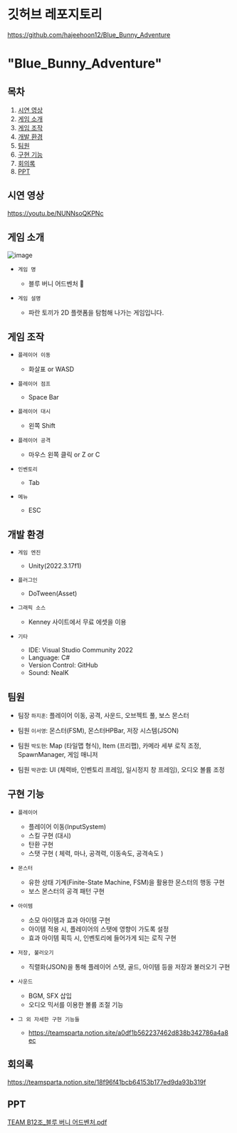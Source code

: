 # 깃허브 레포지토리
https://github.com/hajeehoon12/Blue_Bunny_Adventure

# "Blue_Bunny_Adventure"

## 목차
1. [시연 영상](#시연-영상)
2. [게임 소개](#게임-소개)
3. [게임 조작](#게임-조작)
4. [개발 환경](#개발-환경)
5. [팀원](#팀원)
6. [구현 기능](#구현-기능)
7. [회의록](#회의록)
8. [PPT](#PPT)

## 시연 영상
https://youtu.be/NUNNsoQKPNc

## 게임 소개

![image](https://github.com/hajeehoon12/Blue_Bunny_Adventure/assets/107660181/37c0be33-46ac-4c74-acaf-1d38e45b23dc)

- `게임 명`
  - 블루 버니 어드벤처 🐰

- `게임 설명`
  - 파란 토끼가 2D 플랫폼을 탐험해 나가는 게임입니다.

## 게임 조작
- `플레이어 이동`
  - 화살표 or WASD

- `플레이어 점프`
  - Space Bar

- `플레이어 대시`
  - 왼쪽 Shift

- `플레이어 공격`
  - 마우스 왼쪽 클릭 or Z or C

- `인벤토리`
  - Tab

- `메뉴`
  - ESC

## 개발 환경
- `게임 엔진`
  - Unity(2022.3.17f1)

- `플러그인`
  - DoTween(Asset)

- `그래픽 소스`
  - Kenney 사이트에서 무료 에셋을 이용

- `기타`
  - IDE: Visual Studio Community 2022
  - Language: C#
  - Version Control: GitHub
  - Sound:  NealK

## 팀원
- 팀장 `하지훈`: 플레이어 이동, 공격, 사운드, 오브젝트 풀, 보스 몬스터

- 팀원 `이서영`: 몬스터(FSM), 몬스터HPBar, 저장 시스템(JSON)

- 팀원 `박도현`: Map (타일맵 형식), Item (프리팹), 카메라 세부 로직 조정, SpawnManager, 게임 매니저

- 팀원 `박관엽`: UI (체력바, 인벤토리 프레임, 일시정지 창 프레임), 오디오 볼륨 조정

## 구현 기능
- `플레이어`
  - 플레이어 이동(InputSystem)
  - 스킬 구현 (대시)
  - 탄환 구현
  - 스탯 구현 ( 체력, 마나, 공격력, 이동속도, 공격속도 )

- `몬스터`
  - 유한 상태 기계(Finite-State Machine, FSM)을 활용한 몬스터의 행동 구현
  - 보스 몬스터의 공격 패턴 구현

- `아이템`
  - 소모 아이템과 효과 아이템 구현
  - 아이템 적용 시, 플레이어의 스탯에 영향이 가도록 설정
  - 효과 아이템 획득 시, 인벤토리에 들어가게 되는 로직 구현
 
- `저장, 불러오기`
  - 직렬화(JSON)을 통해 플레이어 스탯, 골드, 아이템 등을 저장과 불러오기 구현

- `사운드`
  - BGM, SFX 삽입
  - 오디오 믹서를 이용한 볼륨 조절 기능

- `그 외 자세한 구현 기능들`
  - https://teamsparta.notion.site/a0df1b562237462d838b342786a4a8ec

## 회의록
https://teamsparta.notion.site/18f96f41bcb64153b177ed9da93b319f

## PPT
[TEAM B12조_블루 버니 어드벤처.pdf](https://github.com/user-attachments/files/15981906/TEAM.B12._.pdf)
